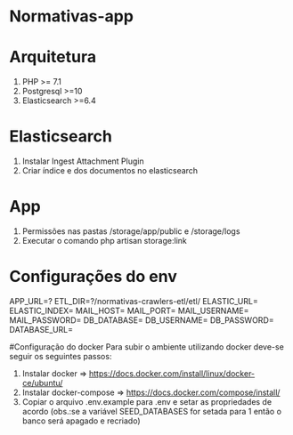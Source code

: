 <h1>Normativas-app</h1>

# Arquitetura
1. PHP >= 7.1
2. Postgresql >=10
3. Elasticsearch >=6.4


# Elasticsearch
1. Instalar Ingest Attachment Plugin
2. Criar índice e dos documentos no elasticsearch

# App
1. Permissões nas pastas /storage/app/public e /storage/logs
2. Executar o comando 
php artisan storage:link

# Configurações do env
APP_URL=?
ETL_DIR=?/normativas-crawlers-etl/etl/ 
ELASTIC_URL=
ELASTIC_INDEX=
MAIL_HOST=
MAIL_PORT=
MAIL_USERNAME=
MAIL_PASSWORD=
DB_DATABASE=
DB_USERNAME=
DB_PASSWORD=
DATABASE_URL=


#Configuração do docker
Para subir o ambiente utilizando docker deve-se seguir os seguintes passos:
1. Instalar docker => https://docs.docker.com/install/linux/docker-ce/ubuntu/
2. Instalar docker-compose => https://docs.docker.com/compose/install/
3. Copiar o arquivo .env.example para .env e setar as propriedades de acordo (obs.:se a variável SEED_DATABASES for setada para 1 então o banco será apagado e recriado)

